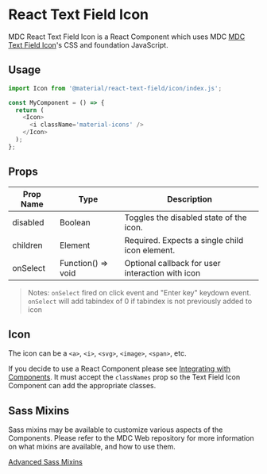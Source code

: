 # React Text Field Icon

MDC React Text Field Icon is a React Component which uses MDC [MDC Text Field Icon](https://github.com/material-components/material-components-web/tree/master/packages/mdc-textfield/icon/)'s CSS and foundation JavaScript.

## Usage

```js
import Icon from '@material/react-text-field/icon/index.js';

const MyComponent = () => {
  return (
    <Icon>
      <i className='material-icons' />
    </Icon>
  );
};
```

## Props

| Prop Name | Type               | Description                                      |
| --------- | ------------------ | ------------------------------------------------ |
| disabled  | Boolean            | Toggles the disabled state of the icon.          |
| children  | Element            | Required. Expects a single child icon element.   |
| onSelect  | Function() => void | Optional callback for user interaction with icon |

> Notes: `onSelect` fired on click event and "Enter key" keydown event.
> `onSelect` will add tabindex of 0 if tabindex is not previously added to icon

## Icon

The icon can be a `<a>`, `<i>`, `<svg>`, `<image>`, `<span>`, etc.

If you decide to use a React Component please see [Integrating with Components](./../../../docs/guidelines.md#integrating-with-components). It must accept the `classNames` prop so the Text Field Icon Component can add the appropriate classes.

## Sass Mixins

Sass mixins may be available to customize various aspects of the Components. Please refer to the
MDC Web repository for more information on what mixins are available, and how to use them.

[Advanced Sass Mixins](https://github.com/material-components/material-components-web/blob/master/packages/mdc-textfield/icon/README.md#sass-mixins)
